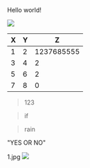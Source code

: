 Hello world!  

![](https://raw.githubusercontent.com/shiep18/EIS2020/master/markdowncheatsheet.JPG)

|X|Y|Z|
|-|-|-|
|1|2|1237685555|
|3|4|2|
|5|6|2|
|7|8|0|

>123

>if

>rain

"YES OR NO"

1.jpg
![](https://baike.baidu.com/pic/上海交通大学/131671/1/42166d224f4a20a4fff87ceb9c529822720ed03c?fr=lemma&ct=single#aid=1&pic=42166d224f4a20a4fff87ceb9c529822720ed03c)
